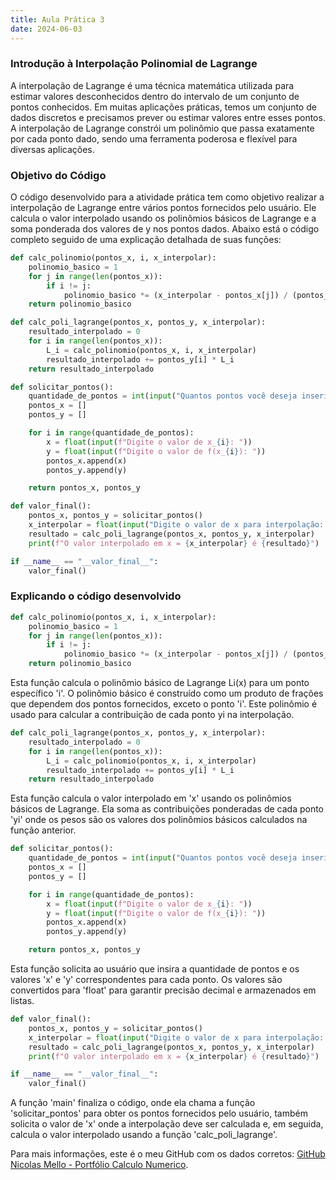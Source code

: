 ```yaml
---
title: Aula Prática 3
date: 2024-06-03
---
```


### Introdução à Interpolação Polinomial de Lagrange

A interpolação de Lagrange é uma técnica matemática utilizada para estimar valores desconhecidos dentro do intervalo de um conjunto de pontos conhecidos. Em muitas aplicações práticas, temos um conjunto de dados discretos e precisamos prever ou estimar valores entre esses pontos. A interpolação de Lagrange constrói um polinômio que passa exatamente por cada ponto dado, sendo uma ferramenta poderosa e flexível para diversas aplicações.

### Objetivo do Código

O código desenvolvido para a atividade prática tem como objetivo realizar a interpolação de Lagrange entre vários pontos fornecidos pelo usuário. Ele calcula o valor interpolado usando os polinômios básicos de Lagrange e a soma ponderada dos valores de y nos pontos dados. Abaixo está o código completo seguido de uma explicação detalhada de suas funções:

```python
def calc_polinomio(pontos_x, i, x_interpolar):
    polinomio_basico = 1
    for j in range(len(pontos_x)):
        if i != j:
            polinomio_basico *= (x_interpolar - pontos_x[j]) / (pontos_x[i] - pontos_x[j])
    return polinomio_basico

def calc_poli_lagrange(pontos_x, pontos_y, x_interpolar):
    resultado_interpolado = 0
    for i in range(len(pontos_x)):
        L_i = calc_polinomio(pontos_x, i, x_interpolar)
        resultado_interpolado += pontos_y[i] * L_i
    return resultado_interpolado

def solicitar_pontos():
    quantidade_de_pontos = int(input("Quantos pontos você deseja inserir? "))
    pontos_x = []
    pontos_y = []

    for i in range(quantidade_de_pontos):
        x = float(input(f"Digite o valor de x_{i}: "))
        y = float(input(f"Digite o valor de f(x_{i}): "))
        pontos_x.append(x)
        pontos_y.append(y)

    return pontos_x, pontos_y

def valor_final():
    pontos_x, pontos_y = solicitar_pontos()
    x_interpolar = float(input("Digite o valor de x para interpolação: "))
    resultado = calc_poli_lagrange(pontos_x, pontos_y, x_interpolar)
    print(f"O valor interpolado em x = {x_interpolar} é {resultado}")

if __name__ == "__valor_final__":
    valor_final()
```

### Explicando o código desenvolvido
```python
def calc_polinomio(pontos_x, i, x_interpolar):
    polinomio_basico = 1
    for j in range(len(pontos_x)):
        if i != j:
            polinomio_basico *= (x_interpolar - pontos_x[j]) / (pontos_x[i] - pontos_x[j])
    return polinomio_basico
```
Esta função calcula o polinômio básico de Lagrange Li(x) para um ponto específico 'i'. O polinômio básico é construído como um produto de frações que dependem dos pontos fornecidos, exceto o ponto 'i'. Este polinômio é usado para calcular a contribuição de cada ponto yi na interpolação.

```python
def calc_poli_lagrange(pontos_x, pontos_y, x_interpolar):
    resultado_interpolado = 0
    for i in range(len(pontos_x)):
        L_i = calc_polinomio(pontos_x, i, x_interpolar)
        resultado_interpolado += pontos_y[i] * L_i
    return resultado_interpolado
```
Esta função calcula o valor interpolado em 'x' usando os polinômios básicos de Lagrange. Ela soma as contribuições ponderadas de cada ponto 'yi' onde os pesos são os valores dos polinômios básicos calculados na função anterior.

```python
def solicitar_pontos():
    quantidade_de_pontos = int(input("Quantos pontos você deseja inserir? "))
    pontos_x = []
    pontos_y = []

    for i in range(quantidade_de_pontos):
        x = float(input(f"Digite o valor de x_{i}: "))
        y = float(input(f"Digite o valor de f(x_{i}): "))
        pontos_x.append(x)
        pontos_y.append(y)

    return pontos_x, pontos_y
```
Esta função solicita ao usuário que insira a quantidade de pontos e os valores 'x' e 'y' correspondentes para cada ponto. Os valores são convertidos para 'float' para garantir precisão decimal e armazenados em listas.

```python
def valor_final():
    pontos_x, pontos_y = solicitar_pontos()
    x_interpolar = float(input("Digite o valor de x para interpolação: "))
    resultado = calc_poli_lagrange(pontos_x, pontos_y, x_interpolar)
    print(f"O valor interpolado em x = {x_interpolar} é {resultado}")

if __name__ == "__valor_final__":
    valor_final()
```
A função 'main' finaliza o código, onde ela chama a função 'solicitar_pontos' para obter os pontos fornecidos pelo usuário, também solicita o valor de 'x' onde a interpolação deve ser calculada e, em seguida, calcula o valor interpolado usando a função 'calc_poli_lagrange'.


Para mais informações, este é o meu GitHub com os dados corretos:
[GitHub Nicolas Mello - Portfólio Calculo Numerico](https://github.com/nickapmello/portfolio).
